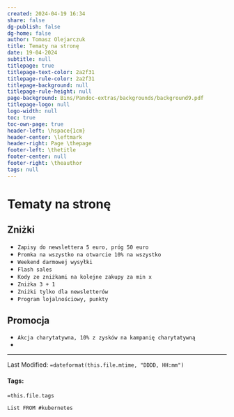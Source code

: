 ```yaml
---
created: 2024-04-19 16:34
share: false
dg-publish: false
dg-home: false
author: Tomasz Olejarczuk
title: Tematy na stronę
date: 19-04-2024
subtitle: null
titlepage: true
titlepage-text-color: 2a2f31
titlepage-rule-color: 2a2f31
titlepage-background: null
titlepage-rule-height: null
page-background: Bins/Pandoc-extras/backgrounds/background9.pdf
titlepage-logo: null
logo-width: null
toc: true
toc-own-page: true
header-left: \hspace{1cm}
header-center: \leftmark
header-right: Page \thepage
footer-left: \thetitle
footer-center: null
footer-right: \theauthor
tags: null
---
```


# Tematy na stronę

## Zniżki

* `Zapisy do newslettera 5 euro, próg 50 euro`
* `Promka na wszystko na otwarcie 10% na wszystko`
* `Weekend darmowej wysyłki`
* `Flash sales`
* `Kody ze zniżkami na kolejne zakupy za min x`
* `Zniżka 3 + 1`
* `Zniżki tylko dla newsletterów`
* `Program lojalnościowy, punkty`

## Promocja

* `Akcja charytatywna, 10% z zysków na kampanię charytatywną`
* 

---

Last Modified: `=dateformat(this.file.mtime, "DDDD, HH:mm")`

#### Tags:

`=this.file.tags`

````dataview
List FROM #kubernetes
````
